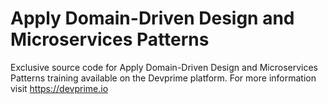 # Apply Domain-Driven Design and Microservices Patterns
Exclusive source code for Apply Domain-Driven Design and Microservices Patterns training available on the Devprime platform. For more information visit https://devprime.io
